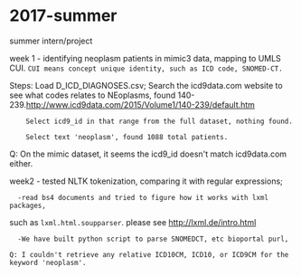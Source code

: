 # 2017-summer
summer intern/project 

week 1 - identifying neoplasm patients in mimic3 data, mapping to UMLS CUI. 
        `CUI means concept unique identity, such as ICD code, SNOMED-CT.`

Steps: Load D_ICD_DIAGNOSES.csv;
        Search the icd9data.com website to see what codes relates to NEoplasms, found 140-239.http://www.icd9data.com/2015/Volume1/140-239/default.htm

        Select icd9_id in that range from the full dataset, nothing found.

        Select text 'neoplasm', found 1088 total patients. 

Q: On the mimic dataset, it seems the icd9_id doesn't match icd9data.com either.


        

week2 - tested NLTK tokenization, comparing it with regular expressions; 

      -read bs4 documents and tried to figure how it works with lxml packages, 
such as `lxml.html.soupparser`. please see http://lxml.de/intro.html

      -We have built python script to parse SNOMEDCT, etc bioportal purl, 

    Q: I couldn't retrieve any relative ICD10CM, ICD10, or ICD9CM for the keyword 'neoplasm'. 

